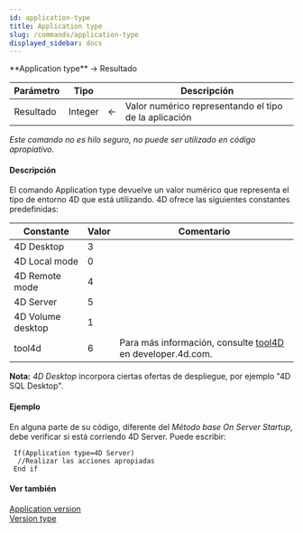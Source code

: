 ```yaml
---
id: application-type
title: Application type
slug: /commands/application-type
displayed_sidebar: docs
---
```


<!--REF #_command_.Application type.Syntax-->**Application type**  -> Resultado<!-- END REF-->
<!--REF #_command_.Application type.Params-->
| Parámetro | Tipo |  | Descripción |
| --- | --- | --- | --- |
| Resultado | Integer | &#8592; | Valor numérico representando el tipo de la aplicación |

<!-- END REF-->

*Este comando no es hilo seguro, no puede ser utilizado en código apropiativo.*


#### Descripción 

<!--REF #_command_.Application type.Summary-->El comando Application type devuelve un valor numérico que representa el tipo de entorno 4D que está utilizando.<!-- END REF--> 4D ofrece las siguientes constantes predefinidas:

| Constante         | Valor | Comentario                                                                                                       |
| ----------------- | ----- | ---------------------------------------------------------------------------------------------------------------- |
| 4D Desktop        | 3     |                                                                                                                  |
| 4D Local mode     | 0     |                                                                                                                  |
| 4D Remote mode    | 4     |                                                                                                                  |
| 4D Server         | 5     |                                                                                                                  |
| 4D Volume desktop | 1     |                                                                                                                  |
| tool4d            | 6     | Para más información, consulte [tool4D](http://developer.4d.com/docs/next/Admin/cli#tool4d) en developer.4d.com. |

**Nota:** *4D Desktop* incorpora ciertas ofertas de despliegue, por ejemplo "4D SQL Desktop".

#### Ejemplo 

En alguna parte de su código, diferente del *Método base On Server Startup*, debe verificar si está corriendo 4D Server. Puede escribir:

```4d
 If(Application type=4D Server)
  //Realizar las acciones apropiadas
 End if
```

#### Ver también 

[Application version](application-version.md)  
[Version type](version-type.md)  
